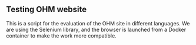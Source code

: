 ## Testing OHM website

This is a script for the evaluation of the OHM site in different languages. We are using the Selenium library, and the browser is launched from a Docker container to make the work more compatible.
